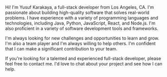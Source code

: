 Hi! I'm Yusuf Karakaya, a full-stack developer from Los Angeles, CA. I'm passionate about building high-quality software that solves real-world problems. I have experience with a variety of programming languages and technologies, including Java, Python, JavaScript, React, and Node.js. I'm also proficient in a variety of software development tools and frameworks.

I'm always looking for new challenges and opportunities to learn and grow. I'm also a team player and I'm always willing to help others. I'm confident that I can make a significant contribution to your team.

If you're looking for a talented and experienced full-stack developer, please feel free to contact me. I'd love to chat about your project and see how I can help.

